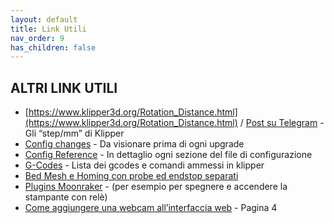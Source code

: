 ```yaml
---
layout: default
title: Link Utili
nav_order: 9
has_children: false
---
```


## ALTRI LINK UTILI


* [https://www.klipper3d.org/Rotation_Distance.html](https://www.klipper3d.org/Rotation_Distance.html) / [Post su Telegram](https://t.me/Klipper3DITA/24399) - Gli “step/mm” di Klipper
* [Config changes](https://github.com/KevinOConnor/klipper/blob/master/docs/Config_Changes.md) - Da visionare prima di ogni upgrade
* [Config Reference](https://github.com/KevinOConnor/klipper/blob/master/docs/Config_Reference.md) - In dettaglio ogni sezione del file di configurazione
* [G-Codes](https://github.com/KevinOConnor/klipper/blob/master/docs/G-Codes.md) - Lista dei gcodes e comandi ammessi in klipper
* [Bed Mesh e Homing con probe ed endstop separati](https://github.com/KevinOConnor/klipper/blob/master/docs/Bed_Mesh.md#the-relative-reference-index) 
* [Plugins Moonraker](https://github.com/Arksine/moonraker/blob/master/docs/configuration.md) - (per esempio per spegnere e accendere la stampante con relè)
* [Come aggiungere una webcam all’interfaccia web](https://docs.google.com/document/d/1AqtBhPTZOei1bds82Q2bN_Hy5QSHhvsh3vqAmPzSiJo) - Pagina 4
